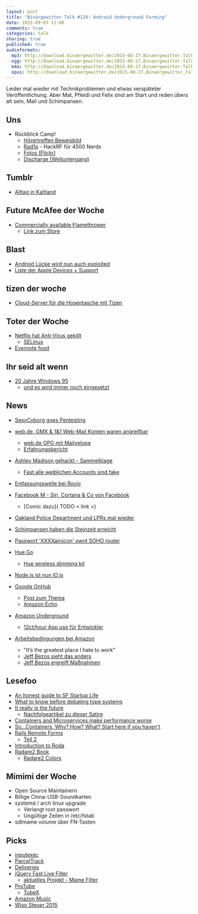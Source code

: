 ```yaml
---
layout: post
title: "Binärgewitter Talk #129: Android Underground Farming"
date: 2015-09-03 11:00
comments: true
categories: talk
sharing: true
published: true
audioformats:
  mp3: http://download.binaergewitter.de/2015-08-27.Binaergewitter.Talk.129.mp3
  ogg: http://download.binaergewitter.de/2015-08-27.Binaergewitter.Talk.129.ogg
  m4a: http://download.binaergewitter.de/2015-08-27.Binaergewitter.Talk.129.m4a
  opus: http://download.binaergewitter.de/2015-08-27.Binaergewitter.Talk.129.opus
---
```

Leider mal wieder mit Technikproblemen und etwas verspäteter Veröffentlichung. Aber Mat, Pfleidi und Felix sind am Start und reden übers alt sein, Mail und Schimpansen.

## Uns

- Rückblick Camp!
  * [Hörertreffen Beweisbild]( https://twitter.com/schmittlauch/status/632637800291155968 )
  * [Rad1o]( https://rad1o.badge.events.ccc.de/ ) - HackRF für 4500 Nerds
  * [Fotos (Flickr)]( https://secure.flickr.com/search/?text=cccamp15 )
  * [Discharge (Weltuntergang)]( https://www.flickr.com/photos/schwarzbrot/20447504269/ )

## Tumblr

- [Alltag in Kaltland]( http://alltaginkaltland.tumblr.com/ )

## Future McAfee der Woche

- [Commercially available Flamethrower]( http://arstechnica.com/tech-policy/2015/08/facing-possible-ban-more-americans-are-buying-new-and-legal-900-flamethrowers/ )
  * [Link zum Store]( http://store.xm42.com/category-s/106.htm )

## Blast

- [Android Lücke wird nun auch exploited]( http://arstechnica.com/security/2015/08/major-android-remote-access-vulnerability-is-now-being-exploited/ )
- [Liste der Apple Devices + Support]( https://en.wikipedia.org/wiki/List_of_iOS_devices )

## tizen der woche
- [Cloud-Server für die Hosentasche mit Tizen]( http://www.pro-linux.de/news/1/22653/the-egg-cloud-server-fuer-die-hosentasche-mit-tizen-als-betriebssystem.html )

## Toter der Woche

- [Netflix hat Anti-Virus gekillt]( http://www.forbes.com/sites/thomasbrewster/2015/08/26/netflix-and-death-of-anti-virus/ )
  * [SELinux]( https://en.wikipedia.org/wiki/Security-Enhanced_Linux )
- [Evernote food]( https://blog.evernote.com/blog/2015/08/26/evernote-to-end-support-for-evernote-food-apps/ )

## Ihr seid alt wenn

- [20 Jahre Windows 95]( http://www.heise.de/newsticker/meldung/Vor-20-Jahren-Windows-95-erscheint-2788119.html )
  * [und es wird immer noch eingesetzt](http://www.golem.de/news/20-jahre-im-einsatz-lebenserhaltende-massnahmen-bei-windows-95-1508-115901.html )

## News

- [SexyCyborg goes Pentesting]( http://imgur.com/a/c4WNF )

- [web.de, GMX & 1&1 Web-Mail Konten waren angreifbar]( https://www.wired.de/collection/latest/so-konnten-fremde-euer-postfach-bei-web-de-gmx-oder-1-1-eindringen )
  * [web.de GPG mit Mailvelope]( https://www.mailvelope.com/de/ )
  * [Erfahrungsbericht]( http://www.zeit.de/digital/datenschutz/2015-08/gmx-webde-mail-verschluesselung-pgp-anleitung )
- [Ashley Madison gehackt - Sammelklage]( http://www.heise.de/newsticker/meldung/Ashley-Madison-Sammelklage-nach-Hack-gegen-Seitensprung-Portal-2789960.html )
  * [Fast alle weiblichen Accounts sind fake]( http://gizmodo.com/almost-none-of-the-women-in-the-ashley-madison-database-1725558944 )
- [Entlassungswelle bei Rovio]( http://arstechnica.com/business/2015/08/angry-birds-studio-cuts-260-jobs-after-revenue-continues-to-fall/ )

- [Facebook M - Siri, Cortana & Co von Facebook]( http://techcrunch.com/2015/08/26/facebook-is-adding-a-personal-assistant-called-m-to-your-messenger-app/?ncid=rss#.ifzygk:NTZM )
  * [Comic dazu]( TODO < link >)

- [Oakland Police Department und LPRs mal wieder]( http://arstechnica.com/tech-policy/2015/08/cops-decide-to-collect-less-license-plate-data-after-80gb-drive-got-full/ )

- [Schimpansen haben die Steinzeit erreicht]( http://www.bbc.com/earth/story/20150818-chimps-living-in-the-stone-age )
- [Passwort 'XXXXairocon' ownt SOHO router]( http://www.theregister.co.uk/2015/08/27/password_xxxxairocon_pops_routers/ )

- [Hue Go]( http://www2.meethue.com/en-us/the-range/hue-go/ )
  * [Hue wireless dimming kit]( http://www2.meethue.com/en-us/the-range/hue-wireless-dimming-kit/ )

- [Node.js ist nun IO.js]( https://github.com/nodejs/node#cnv )
- [Google OnHub]( https://on.google.com/hub/ )
  * [Post zum Thema]( http://sixcolors.com/post/2015/08/google-gets-into-the-wi-fi-router-gameand-plants-a-flag-in-your-house/ ) 
  * [Amazon Echo]( http://www.amazon.com/Amazon-SK705DI-Echo/dp/B00X4WHP5E )

- [Amazon Underground]( http://www.golem.de/news/amazon-underground-hunderte-gratis-apps-im-tausch-gegen-ueberwachung-1508-115974.html )
  * [12ct/hour App use für Entwickler]( http://arstechnica.com/gaming/2015/08/amazons-new-games-and-apps-store-free-for-users-12%C2%A2-an-hour-for-devs/ )

- [Arbeitsbedingungen bei Amazon]( http://www.nytimes.com/2015/08/16/technology/inside-amazon-wrestling-big-ideas-in-a-bruising-workplace.html )
  * "It’s the greatest place I hate to work"
  * [Jeff Bezos sieht das anders]( http://www.zeit.de/wirtschaft/unternehmen/2015-08/mazon-jeff-bezos-new-york-times-mitarbeiter-ausbeutung )
  * [Jeff Bezos ergreift Maßnahmen]( http://www.theonion.com/article/jeff-bezos-assures-amazon-employees-hr-working-100-51121 )

## Lesefoo

- [An honest guide to SF Startup Life]( https://medium.com/@padlet/an-honest-guide-to-the-san-francisco-startup-life-6df13d23689 )
- [What to know before debating type systems]( https://cdsmith.wordpress.com/2011/01/09/an-old-article-i-wrote/ )
- [It really is the future]( http://blog.circleci.com/it-really-is-the-future/ )
  * [Nachfolgeartikel zu dieser Satire]( http://blog.circleci.com/its-the-future/ )
- [Containers and Microservices make performance worse]( https://speakerdeck.com/garethr/containers-and-microservices-make-performance-worse )
- [So…Containers. Why? How? What? Start here if you haven't]( http://www.standalone-sysadmin.com/blog/2015/07/so-containers-why-how-what-start-here-if-you-havent/ )
- [Rails Remote Forms]( http://www.alfajango.com/blog/rails-3-remote-links-and-forms/ )
  * [Teil 2]( http://www.alfajango.com/blog/rails-3-remote-links-and-forms-data-type-with-jquery/  )
- [Introduction to Roda]( http://twin.github.io/introduction-to-roda/ )
- [Radare2 Book]( https://www.gitbook.com/book/radare/radare2book/details )
  * [Radare2 Colors]( http://radare.gitbooks.io/radare2book/content/configuration/colors.html )

## Mimimi der Woche


- Open Source Maintainern
- Billige China-USB-Soundkarten
- systemd  / arch linux upgrade
  * Verlangt root passwort
  * Ungültige Zeilen in /etc/fstab 
- sdlmame volume über FN-Tasten

## Picks

- [inputexec]( https://pypi.python.org/pypi/inputexec )
- [ParcelTrack]( https://itunes.apple.com/de/app/parceltrack-delivery-tracking/id840216376?l=en&mt=8 )
- [Deliveries]( http://junecloud.com/software/iphone/deliveries.html )
- [jQuery Fast Live Filter]( http://anthonybush.com/projects/jquery_fast_live_filter/ )
  * [aktuelles Projekt - Mame Filter]( http://gum.krebsco.de/mame-games-filter.html )
- [ProTube]( https://itunes.apple.com/de/app/protube-for-youtube/id931201696?l=en&mt=8 )
  * [TubeX]( https://itunes.apple.com/de/app/tubex-videos-music-for-youtube/id939906112?l=en&mt=8 )
- [Amazon Music]( http://www.amazon.de/gp/feature.html?docId=1000755443 )
- [Wiso Steuer 2015]( https://www.buhl.de/produkte/alle/wiso-steuer-mac/product.html )
